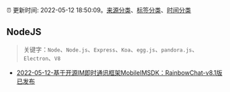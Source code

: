 :alarm_clock: 更新时间: 2022-05-12 18:50:09。[来源分类](../README.md)、[标签分类](../TAGS.md)、[时间分类](../TIMELINE.md)

## NodeJS


> 关键字：`Node`、`Node.js`、`Express`、`Koa`、`egg.js`、`pandora.js`、`Electron`、`V8`



- [2022-05-12-基于开源IM即时通讯框架MobileIMSDK：RainbowChat-v8.1版已发布](https://toutiao.io/k/22j49tg) 